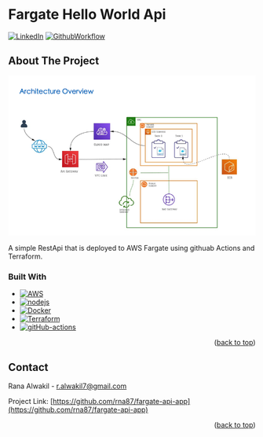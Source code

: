 # Fargate Hello World Api

<a name="readme-top"></a>

[![LinkedIn][linkedin-shield]][linkedin-url]
[![GithubWorkflow][GithubWorkflow]][GithubWorkflow-url]




<!-- ABOUT THE PROJECT -->
## About The Project

[![Product Name Screen Shot][product-screenshot]](https://example.com)

A simple RestApi that is deployed to AWS Fargate using githuab Actions and Terraform.



### Built With

* [![AWS][aws]][aws-url]
* [![nodejs][nodejs]][nodejs-url]
* [![Docker][docker]][docker-url]
* [![Terraform][terraform]][terraform-url]
* [![gitHub-actions][gitHub-actions]][gitHub-actions-url]

<p align="right">(<a href="#readme-top">back to top</a>)</p>




<!-- CONTACT -->
## Contact

Rana Alwakil - r.alwakil7@gmail.com

Project Link: [https://github.com/rna87/fargate-api-app](https://github.com/rna87/fargate-api-app)

<p align="right">(<a href="#readme-top">back to top</a>)</p>

<!-- MARKDOWN LINKS & IMAGES -->
[linkedin-shield]: https://img.shields.io/badge/-LinkedIn-black.svg?style=for-the-badge&logo=linkedin&colorB=555
[linkedin-url]: https://www.linkedin.com/in/ranaalwakil/
[product-screenshot]: readme-images/project.png

[aws]: https://img.shields.io/badge/Amazon_AWS-232F3E?style=for-the-badge&logo=amazon-aws&logoColor=white
[aws-url]: https://aws.amazon.com

[nodejs]: https://img.shields.io/badge/Node.js-43853D?style=for-the-badge&logo=node.js&logoColor=white
[nodejs-url]: https://nodejs.org/en

[docker]: https://img.shields.io/badge/docker-%230db7ed.svg?style=for-the-badge&logo=docker&logoColor=white
[docker-url]: https://www.docker.com/

[terraform]: https://img.shields.io/badge/terraform-%235835CC.svg?style=for-the-badge&logo=terraform&logoColor=white
[terraform-url]: https://www.terraform.io

[gitHub-actions]: https://img.shields.io/badge/github%20actions-%232671E5.svg?style=for-the-badge&logo=githubactions&logoColor=white
[gitHub-actions-url]: https://docs.github.com/en/actions

[GithubWorkflow]: https://github.com/rna87/fargate-api-app/actions/workflows/terraform.yml/badge.svg
[GithubWorkflow-url]: https://github.com/rna87/fargate-api-app/actions/workflows/terraform.yml